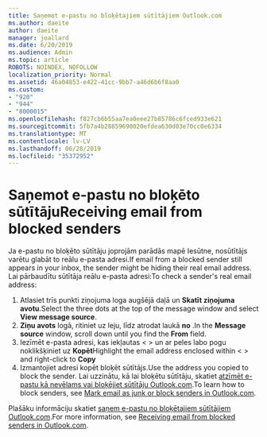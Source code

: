 ```yaml
---
title: Saņemot e-pastu no bloķētajiem sūtītājiem Outlook.com
ms.author: daeite
author: daeite
manager: joallard
ms.date: 6/20/2019
ms.audience: Admin
ms.topic: article
ROBOTS: NOINDEX, NOFOLLOW
localization_priority: Normal
ms.assetid: 46a04853-e422-41cc-9bb7-a46d6b6f8aa0
ms.custom:
- "920"
- "944"
- "8000015"
ms.openlocfilehash: f827cb6b55aa7ea0eee27b85786c6fced933e621
ms.sourcegitcommit: 5fb7a4b28859690020efdea630d03e70cc0e6334
ms.translationtype: MT
ms.contentlocale: lv-LV
ms.lasthandoff: 06/28/2019
ms.locfileid: "35372952"
---
```

# <a name="receiving-email-from-blocked-senders"></a><span data-ttu-id="8de76-102">Saņemot e-pastu no bloķēto sūtītāju</span><span class="sxs-lookup"><span data-stu-id="8de76-102">Receiving email from blocked senders</span></span>

<span data-ttu-id="8de76-103">Ja e-pastu no bloķēto sūtītāju joprojām parādās mapē Iesūtne, nosūtītājs varētu glabāt to reālu e-pasta adresi.</span><span class="sxs-lookup"><span data-stu-id="8de76-103">If email from a blocked sender still appears in your inbox, the sender might be hiding their real email address.</span></span> <span data-ttu-id="8de76-104">Lai pārbaudītu sūtītāja reālu e-pasta adresi:</span><span class="sxs-lookup"><span data-stu-id="8de76-104">To check a sender's real email address:</span></span>
  
1. <span data-ttu-id="8de76-105">Atlasiet trīs punkti ziņojuma loga augšējā daļā un **Skatīt ziņojuma avotu**.</span><span class="sxs-lookup"><span data-stu-id="8de76-105">Select the three dots at the top of the message window and select **View message source**.</span></span>
2. <span data-ttu-id="8de76-106">**Ziņu avots** logā, ritiniet uz leju, līdz atrodat laukā **no** .</span><span class="sxs-lookup"><span data-stu-id="8de76-106">In the **Message source** window, scroll down until you find the **From** field.</span></span>
3. <span data-ttu-id="8de76-107">Iezīmēt e-pasta adresi, kas iekļautas \< \> un ar peles labo pogu noklikšķiniet uz **Kopēt**</span><span class="sxs-lookup"><span data-stu-id="8de76-107">Highlight the email address enclosed within \< \> and right-click to **Copy**</span></span>
4. <span data-ttu-id="8de76-108">Izmantojiet adresi kopēt bloķēt sūtītājs.</span><span class="sxs-lookup"><span data-stu-id="8de76-108">Use the address you copied to block the sender.</span></span> <span data-ttu-id="8de76-109">Lai uzzinātu, kā lai bloķētu sūtītāju, skatiet [atzīmēt e-pastu kā nevēlams vai bloķējiet sūtītāju Outlook.com](https://support.office.com/article/a3ece97b-82f8-4a5e-9ac3-e92fa6427ae4?wt.mc_id=Office_Outlook_com_Alchemy).</span><span class="sxs-lookup"><span data-stu-id="8de76-109">To learn how to block senders, see [Mark email as junk or block senders in Outlook.com](https://support.office.com/article/a3ece97b-82f8-4a5e-9ac3-e92fa6427ae4?wt.mc_id=Office_Outlook_com_Alchemy).</span></span>

<span data-ttu-id="8de76-110">Plašāku informāciju skatiet [saņem e-pastu no bloķētajiem sūtītājiem Outlook.com](https://support.office.com/article/265923a0-b52c-4157-92c8-370385215da1?wt.mc_id=Office_Outlook_com_Alchemy).</span><span class="sxs-lookup"><span data-stu-id="8de76-110">For more information, see [Receiving email from blocked senders in Outlook.com](https://support.office.com/article/265923a0-b52c-4157-92c8-370385215da1?wt.mc_id=Office_Outlook_com_Alchemy).</span></span>